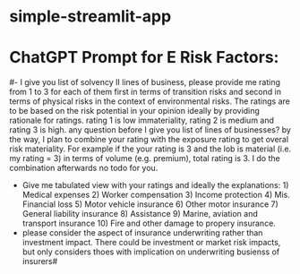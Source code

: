 # simple-streamlit-app

# ChatGPT Prompt for E Risk Factors: 
#- I give you list of solvency II lines of business, please provide me rating from 1 to 3 for each of them first in terms of transition risks and second in terms of physical risks in the context of environmental risks. The ratings are to be based on the risk potential in your opinion ideally by providing rationale for ratings. rating 1 is low immateriality, rating 2 is medium and rating 3 is high. any question before I give you list of lines of businesses? by the way, I plan to combine your rating with the exposure rating to get overal risk materiality. For example if the your rating is 3 and the lob is material (i.e. my rating = 3) in terms of volume (e.g. premium), total rating is 3. I do the combination afterwards no todo for you.
- Give me tabulated view with your ratings and ideally the explanations: 1) Medical expenses 2) Worker compensation 3) Income protection 4) Mis. Financial loss 5) Motor vehicle insurance 6) Other motor insurance 7) General liability insurance 8) Assistance 9) Marine, aviation and transport insurance 10) Fire and other damage to propery insurance. 
- please consider the aspect of insurance underwriting rather than investment impact. There could be investment or market risk impacts, but only considers thoes with implication on underwriting busienss of insurers#
